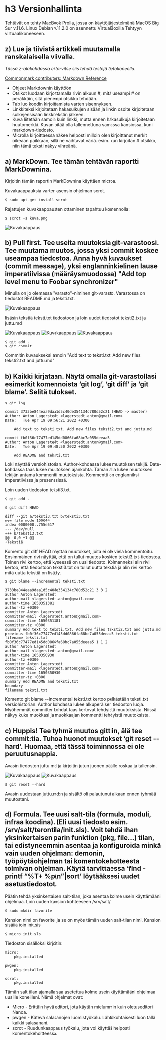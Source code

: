 # h3 Versionhallinta

Tehtävät on tehty MacBook Prolla, jossa on käyttöjärjestelmänä MacOS Big Sur v.11.6. Linux Debian v.11.2.0 on asennettu VirtualBoxilla Tehtyyn virtuaalikoneeseen.

## z) Lue ja tiivistä artikkeli muutamalla ranskalaisella viivalla.

*Tässä z-alakohdassa ei tarvitse siis tehdä testejä tietokoneella.*

[Commonmark contributors: Markdown Reference](https://commonmark.org/help/)
 
- Ohjeet Markdownin käyttöön
- Otsikot luodaan kirjoittamalla rivin alkuun #, mitä useampi # on peräkkäin, sitä pienempi otsikko tehdään.
- Tab luo koodin kirjoittamista varten sisennyksen.
- Linkkiteksi kirjoitetaan hakasulkujen sisään ja linkin osoite kirjoitetaan sulkejensisään linkkitekstin jälkeen.
- Kuva liitetään samoin kuin linkki, mutta ennen hakasulkuja kirjoitetaan huutomerkki. Kuvan pitää olla tallennettuna samassa kansiossa, kuni markdown-tiedosto.
- Microlla kirjoittaessa näkee helposti milloin olen kirjoittanut merkit oikeaan paikkaan, sillä ne vaihtavat väriä. esim. kun kirjoitan # otsikko, niin tämä teksti näkyy vihreänä.

## a) MarkDown. Tee tämän tehtävän raportti MarkDownina.

Kirjoitin tämän raportin MarkDownina käyttäen microa.

Kuvakaappauksia varten asensin ohjelman scrot.

	$ sudo apt-get install scrot
	
Rajattujen kuvakaappausten ottaminen tapahtuu komennolla:

	$ scrot -s kuva.png
	

![Kuvakaappaus](kuva0.png)

## b) Pull first. Tee useita muutoksia git-varastoosi. Tee muutama muutos, jossa yksi commit koskee useampaa tiedostoa. Anna hyvä kuvaukset (commit message), yksi englanninkielinen lause imperatiivissa (määräysmuodossa) "Add top level menu to Foobar synchronizer"

Minulla on jo olemassa "varasto"-niminen git-varasto. Varastossa on tiedostot README.md ja teksti.txt.

![Kuvakaappaus](kuva1.png)

lisäsin tekstiä teksti.txt tiedostoon ja loin uudet tiedostot teksti2.txt ja juttu.md

![Kuvakaappaus](kuva2.png)
![Kuvakaappaus](kuva3.png)
![Kuvakaappaus](kuva4.png)

	$ git add .
	$ git commit

Commitin kuvaukseksi annoin "Add text to teksti.txt. Add new files teksti2.txt and juttu.md"

## b) Kaikki kirjataan. Näytä omalla git-varastollasi esimerkit komennoista ‘git log’, ‘git diff’ ja ‘git blame’. Selitä tulokset.

	$ git log
	
	commit 3733be844eaa9daa1d5c40de354134c780d52c21 (HEAD -> master)
	Author: Anton Lagerstedt <lagerstedt.anton@gmail.com>
	Date:   Tue Apr 19 09:56:21 2022 +0300
	
	    Add text to teksti.txt. Add new files teksti2.txt and juttu.md
	
	commit fb0f36c77477ed145dd0866fa68bc7a055deeaa5
	Author: Anton Lagerstedt <lagerstedt.anton@gmail.com>
	Date:   Tue Apr 19 09:48:50 2022 +0300
	
	    Add README and teksti.txt

Loki näyttää versiohistorian. Author-kohdassa lukee muutoksen tekijä. Date-kohdassa taas lukee muutoksen ajankohta. Tämän alla lukee muutoksen tekijän antama kommentti muutoksista. Kommentti on englanniksi imperatiivissa ja presenssissä.

Loin uuden tiedoston teksti3.txt.

	$ git add . 

	$ git diff HEAD 
	
	diff --git a/teksti3.txt b/teksti3.txt
	new file mode 100644
	index 0000000..755e517
	--- /dev/null
	+++ b/teksti3.txt
	@@ -0,0 +1 @@
	+Tekstiä
	
Komento git diff HEAD näyttää muutokset, joita ei ole vielä kommentoitu.
Ensimmäinen rivi näyttää, että on tullut muutos koskien teksti3.txt-tiedostoa.
Toinen rivi kertoo, että kyseessä on uusi tiedosto.
Kolmanneksi alin rivi kertoo, että tiedostoon teksti3.txt on tullut uutta tekstiä ja alin rivi kertoo mitä uutta tekstiä on lisätty.

	$ git blame --incremental teksti.txt
	
	3733be844eaa9daa1d5c40de354134c780d52c21 3 3 2
	author Anton Lagerstedt
	author-mail <lagerstedt.anton@gmail.com>
	author-time 1650351381
	author-tz +0300
	committer Anton Lagerstedt
	committer-mail <lagerstedt.anton@gmail.com>
	committer-time 1650351381
	committer-tz +0300
	summary Add text to teksti.txt. Add new files teksti2.txt and juttu.md
	previous fb0f36c77477ed145dd0866fa68bc7a055deeaa5 teksti.txt
	filename teksti.txt
	fb0f36c77477ed145dd0866fa68bc7a055deeaa5 1 1 2
	author Anton Lagerstedt
	author-mail <lagerstedt.anton@gmail.com>
	author-time 1650350930
	author-tz +0300
	committer Anton Lagerstedt
	committer-mail <lagerstedt.anton@gmail.com>
	committer-time 1650350930
	committer-tz +0300
	summary Add README and teksti.txt
	boundary
	filename teksti.txt
	
Komento git blame --incremental teksti.txt kertoo pelkästään teksti.txt versiohistorian.
Author kohdassa lukee alkuperäisen tiedoston luoja.
Myöhemmät committer kohdat taas kertovat tehdyistä muutoksista. Niissä näkyy kuka muokkasi ja muokkaajan kommentti tehdyistä muutoksista.

## c) Huppis! Tee tyhmä muutos gittiin, älä tee commit:tia. Tuhoa huonot muutokset ‘git reset --hard’. Huomaa, että tässä toiminnossa ei ole peruutusnappia.

Avasin tiedoston juttu.md ja kirjoitin jutun juonen päälle roskaa ja tallensin.

![Kuvakaappaus](kuva5.png)
![Kuvakaappaus](kuva6.png)

	$ git reset --hard

Avasin uudestaan juttu.md:n ja sisältö oli palautunut aikaan ennen tyhmää muutostani.

## d) Formula. Tee uusi salt-tila (formula, moduli, infraa koodina). (Eli uusi tiedosto esim. /srv/salt/terontila/init.sls). Voit tehdä ihan yksinkertaisen parin funktion (pkg, file...) tilan, tai edistyneemmin asentaa ja konfiguroida minkä vain uuden ohjelman: demonin, työpöytäohjelman tai komentokehotteesta toimivan ohjelman. Käytä tarvittaessa ‘find -printf “%T+ %p\n”|sort’ löytääksesi uudet asetustiedostot.

Päätin tehdä yksinkertaisen salt-tilan, joka asentaa kolme usein käyttämääni ohjelmaa.
Loin uuden kansion kohteeseen /srv/salt/

	$ sudo mkdir favorite

Kansion nimi on favorite, ja se on myös tämän uuden salt-tilan nimi.
Kansion sisällä loin init.sls

	$ micro init.sls

Tiedoston sisällöksi kirjoitin:

	micro:
		pkg.installed
	
	pwgen:
		pkg.installed
	
	scrot:
		pkg.installed

Tämän salt tilan ajamalla saa asetettua kolme usein käyttämääni ohjelmaa uusille koneilleni. 
Nämä ohjelmat ovat:
- Micro - Erittäin hyvä editori, jota käytän mielummin kuin oletuseditori Nanoa.
- pwgen - Kätevä salasanojen luomistyökalu. Lähtökohtaisesti luon tällä kaikki salasanani.
- scrot - Ruudunkaappaus työkalu, jota voi käyttää helposti komentokehoitteessa.







